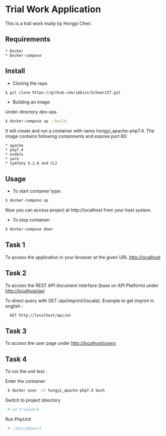 Trial Work Application
================================
This is a trail work mady by Hongyi Chen. 

Requirements
------------
    * Docker 
    * Docker-compose


Install
------------
* Cloning the repo
```bash
$ git clone https://github.com/imbiss/SchwarzIT.git
```

* Building an image

Under directory dev-ops

```bash
$ docker-compose up --build
```
It will create and run a container with name hongyi_apache-php7.4. The image contains following components and expose port 80:

    * apache
    * php7.4
    * nodeJs
    * yarn
    * symfony 5.2.6 and CLI

Usage
-----
* To start container type:
```bash
$ docker-compose up
```

Now you can access project at http://localhost from your host system.

* To stop container:
```bash
$ docker-compose down
```

Task 1
------
To access the application in your browser at the given URL <http://localhost>


Task 2
------
To access the REST API document interface (base on API Platform) under <http://localhost/api>

To direct query with GET /api/imprint/{locale}. Example to get imprint in english :
```bash
  GET http://localhost/api/en
```


Task 3
-------
To access the user page under <http://localhost/users>

Task 4
-------
To run the unit test :

Enter the container:

```bash
 $ docker exec -it hongyi_apache-php7.4 bash
```

Switch to project directory

```bash
 # cd trialwork
```

Run PhpUnit
```bash
 # ./bin/phpunit
```

